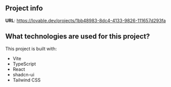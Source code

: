 
## Project info

**URL**: https://lovable.dev/projects/1bb48983-8dc4-4133-9826-111657d293fa

## What technologies are used for this project?

This project is built with:

- Vite
- TypeScript
- React
- shadcn-ui
- Tailwind CSS